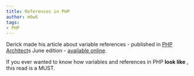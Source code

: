 ```yaml
---
title: References in PHP
author: m6w6
tags: 
- PHP
---
```


Derick made his article about variable references - published in 
[PHP Architect](http://www.phparch.com/)s June edition - 
[available online](http://derickrethans.nl/php_references_article.php).

If you ever wanted to know how variables and references in PHP **look like** ,
this read is a MUST.
